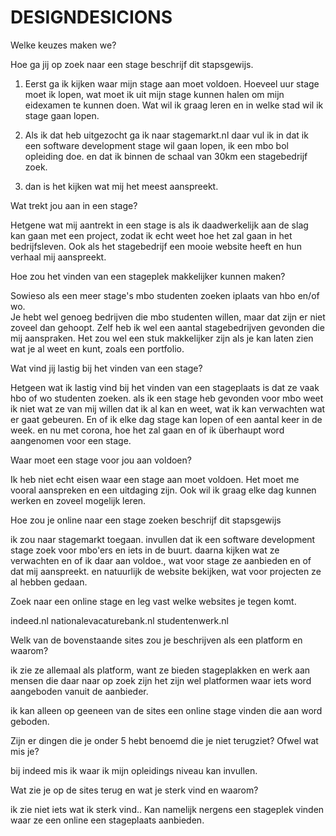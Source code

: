 # DESIGNDESICIONS

Welke keuzes maken we?

Hoe ga jij op zoek naar een stage beschrijf dit stapsgewijs.

1. Eerst ga ik kijken waar mijn stage aan moet voldoen. Hoeveel uur stage moet ik lopen, 
wat moet ik uit mijn stage kunnen halen om mijn eidexamen te kunnen doen. Wat wil ik graag leren
en in welke stad wil ik stage gaan lopen. 

2. Als ik dat heb uitgezocht ga ik naar stagemarkt.nl 
daar vul ik in dat ik een software development stage wil gaan lopen, ik een mbo bol opleiding doe. 
en dat ik binnen de schaal van 30km een stagebedrijf zoek. 

3. dan is het kijken wat mij het meest aanspreekt. 

Wat trekt jou aan in een stage?

Hetgene wat mij aantrekt in een stage is als ik daadwerkelijk aan de slag kan gaan met een project, 
zodat ik echt weet hoe het zal gaan in het bedrijfsleven.
Ook als het stagebedrijf een mooie website heeft en hun verhaal mij aanspreekt. 

Hoe zou het vinden van een stageplek makkelijker kunnen maken?

Sowieso als een meer stage's mbo studenten zoeken iplaats van hbo en/of wo.  
Je hebt wel genoeg bedrijven die mbo studenten willen, maar dat zijn er niet zoveel dan gehoopt. 
Zelf  heb ik wel  een aantal stagebedrijven gevonden die mij aanspraken.
Het zou wel een stuk makkelijker zijn als je kan laten zien wat je al weet en kunt, zoals een portfolio. 

Wat vind jij lastig bij het vinden van een stage?

Hetgeen wat ik lastig vind bij het vinden van een stageplaats is dat ze vaak hbo of wo studenten zoeken.
 als ik een stage heb gevonden voor mbo  weet  ik niet wat ze van mij willen dat ik al kan en weet, 
wat ik kan verwachten wat er gaat gebeuren. En of ik elke dag stage kan lopen of een aantal keer in de week. 
en nu met corona, hoe het zal gaan en of ik überhaupt word aangenomen voor een stage. 

Waar moet een stage voor jou aan voldoen?

Ik heb niet echt eisen waar een stage aan moet voldoen. Het moet me vooral aanspreken 
en een uitdaging zijn. Ook wil ik graag elke dag kunnen werken en zoveel mogelijk leren.

Hoe zou je online naar een stage zoeken beschrijf dit stapsgewijs 

ik zou naar stagemarkt toegaan. invullen dat ik een software development stage zoek voor mbo'ers en iets in de buurt.
daarna kijken wat ze verwachten en of ik daar aan voldoe.,
 wat voor stage ze aanbieden en of dat mij aanspreekt. 
en natuurlijk de website bekijken, wat voor projecten ze al hebben gedaan.

Zoek naar een online stage en leg vast welke websites je tegen komt.

indeed.nl
nationalevacaturebank.nl
studentenwerk.nl 

Welk van de bovenstaande sites zou je beschrijven als een platform en waarom?

ik zie ze allemaal als platform, want ze bieden stageplakken en werk aan mensen die daar naar op zoek zijn 
het zijn wel platformen waar iets word aangeboden vanuit de aanbieder. 

ik kan alleen op geeneen van de sites een online stage vinden die aan word geboden. 

Zijn er dingen die je onder 5 hebt benoemd die je niet terugziet? Ofwel wat mis je?

bij indeed mis ik waar ik mijn opleidings niveau kan invullen. 

Wat zie je op de sites terug en wat je sterk vind en waarom?

ik zie niet iets wat ik sterk vind.. Kan namelijk nergens een stageplek vinden waar ze een online een stageplaats aanbieden. 